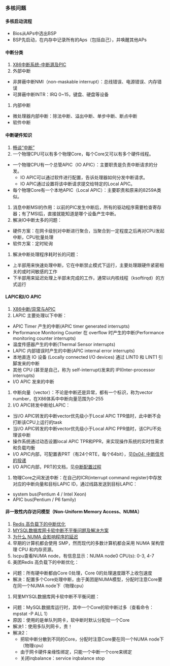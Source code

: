 ### 多核问题

#### 多核启动流程
* Bios从APs中选出BSP
* BSP先启动，在内存中记录所有的Aps（包括自己），并唤醒其他APs

#### 中断分类
1. [X86中断系统-中断源及PIC](https://blog.csdn.net/JIA_GUOQIANG/article/details/52939035)
1. 外部中断
  * 非屏蔽中断NMI（non-maskable interrupt）：总线错误、电源错误、内存错误
  * 可屏蔽中断INTR：IRQ 0~15，键盘、硬盘等设备
1. 内部中断
  * 微处理器内部中断：除法中断、溢出中断、单步中断、断点中断
  * 软件中断
  
#### 中断硬件知识
1. [畅谈“中断”](https://blog.51cto.com/alanwu/1273095)
1. 一个物理CPU可以有多个物理Core，每个Core又可以有多个硬件线程。
  * 一个物理CPU有一个总管APIC（IO APIC）：主要职责是负责中断请求的分发。
    * IO APIC可以通过软件进行配置，告诉处理器如何分发中断请求。
    * IO APIC通过设置将该中断请求提交给特定的Local APIC。
  * 每个物理Core有一个本地APIC（Local APIC）：主要职责和原来的8259A类似。
1. 消息中断MSI的作用：以前的PIC发生中断后，所有的驱动程序需要检查寄存器；有了MSI后，直接就能知道是哪个设备产生中断。
1. 解决IO中断太多的问题：
  * 硬件方案：在网卡级别对中断进行聚合，当聚合到一定程度之后再对CPU发起中断，CPU批量处理
  * 软件方案：定时轮询
1. 解决中断处理程序耗时长的问题：
  * 上半部用来快速处理中断，它在中断禁止模式下运行，主要处理跟硬件紧密相关的或时间敏感的工作
  * 下半部用来延迟处理上半部未完成的工作，通常以内核线程（ksoftirqd）的方式运行

#### LAPIC和I/O APIC
1. [X86中断/异常与APIC](https://www.cnblogs.com/wsg1100/p/14055863.html)
1. LAPIC 主要处理以下中断：
  * APIC Timer 产生的中断(APIC timer generated interrupts)
  * Performance Monitoring Counter 在 overflow 时产生的中断(Performance monitoring counter interrupts)
  * 温度传感器产生的中断(Thermal Sensor interrupts)
  * LAPIC 内部错误时产生的中断(APIC internal error interrupts)
  * 本地直连 IO 设备 (Locally connected I/O devices) 通过 LINT0 和 LINT1 引脚发来的中断
  * 其他 CPU (甚至是自己，称为 self-interrupt)发来的 IPI(Inter-processor interrupts)
  * I/O APIC 发来的中断
1. 中断向量（vector）：不论是中断还是异常，都有一个标识，称为vector number，在X86体系中中断向量范围为0-255  
1. I/O APIC转发中断给LAPIC：
  * 当I/O APIC转发的中断vector优先级小于Local APIC TPR值时，此中断不会打断该CPU上运行的task
  * 当I/O APIC转发的中断vector优先级小于Local APIC PPR值时，该CPU不处理该中断
  * 操作系统通过动态设置local APIC TPR和PPR，来实现操作系统的实时性需求和负载均衡
  * I/O APIC内部，可配置表PRT（有24个RTE，每个64bit），见[0x04: 中断信号的投递](https://www.cnblogs.com/xuanyuan/p/14679727.html)
  * I/O APIC内部，PRT的文档，见[中断配置过程](https://www.cnblogs.com/wahaha02/p/6341095.html)
1. 物理Core之间发送中断：在自己的ICR(interrupt command register)中存放对应的中断向量和目标LAPIC ID，通过线路发送到目标LAPIC：
  * system bus(Pentium 4 / Intel Xeon)
  * APIC bus(Pentium / P6 family)  

#### 非一致性内存访问模型（Non-Uniform Memory Access、NUMA）
1. [Redis 高负载下的中断优化](https://tech.meituan.com/2018/03/16/redis-high-concurrency-optimization.html)
1. [MYSQL数据库网卡软中断不平衡问题及解决方案](http://blog.yufeng.info/archives/2037)
1. [为什么 NUMA 会影响程序的延迟](https://draveness.me/whys-the-design-numa-performance/)
1. 早期的计算机都会使用 SMP，然而现代的多数计算机都会采用 NUMA 架构管理 CPU 和内存资源。
1. lscpu查看NUMA node，有信息显示：NUMA node0 CPU(s): 0-3, 4-7
1. 美团Redis 高负载下的中断优化：
  * 问题：所有硬中断都由Core 0处理，Core 0的处理速度跟不上收包速度
  * 解决：配置多个Core处理中断，由于美团是NUMA模型，分配时注意Core要在同一个NUMA node下（物理cpu）
1. 阿里MYSQL数据库网卡软中断不平衡问题：
  * 问题：MySQL数据库运行时，其中一个Core的软中断过多（查看命令：mpstat -P ALL 1）
  * 原因：使用的是单队列网卡，软中断时默认分配给一个Core
  * 解决1：使用多队列网卡，贵！
  * 解决2：
    * 把软中断分散到不同的Core，分配时注意Core要在同一个NUMA node下（物理cpu）
    * 由于网卡硬件亲缘性绑定，只能一个中断一个core来绑定
    * 关闭irqbalance：service irqbalance stop

